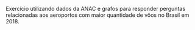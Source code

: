 Exercício utilizando dados da ANAC e grafos para responder perguntas relacionadas aos aeroportos com maior quantidade de vôos no Brasil em 2018.
